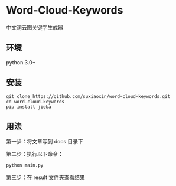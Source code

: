 # Word-Cloud-Keywords
中文词云图关键字生成器

## 环境
python 3.0+

## 安装

```
git clone https://github.com/suxiaoxin/word-cloud-keywords.git
cd word-cloud-keywords
pip install jieba
```

## 用法

第一步：将文章写到 docs 目录下

第二步：执行以下命令：

```python
python main.py
```

第三步：在 result 文件夹查看结果